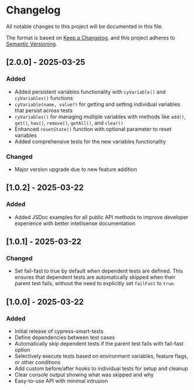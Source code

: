 # Changelog

All notable changes to this project will be documented in this file.

The format is based on [Keep a Changelog](https://keepachangelog.com/en/1.0.0/),
and this project adheres to [Semantic Versioning](https://semver.org/spec/v2.0.0.html).

## [2.0.0] - 2025-03-25

### Added
- Added persistent variables functionality with `cyVariable()` and `cyVariables()` functions
- `cyVariable(name, value?)` for getting and setting individual variables that persist across tests
- `cyVariables()` for managing multiple variables with methods like `add()`, `get()`, `has()`, `remove()`, `getAll()`, and `clear()`
- Enhanced `resetState()` function with optional parameter to reset variables
- Added comprehensive tests for the new variables functionality

### Changed
- Major version upgrade due to new feature addition

## [1.0.2] - 2025-03-22

### Added
- Added JSDoc examples for all public API methods to improve developer experience with better intellisense documentation

## [1.0.1] - 2025-03-22

### Changed
- Set fail-fast to true by default when dependent tests are defined. This ensures that dependent tests are automatically skipped when their parent test fails, without the need to explicitly set `failFast` to `true`.

## [1.0.0] - 2025-03-22

### Added
- Initial release of cypress-smart-tests
- Define dependencies between test cases
- Automatically skip dependent tests if the parent test fails with fail-fast option
- Selectively execute tests based on environment variables, feature flags, or other conditions
- Add custom before/after hooks to individual tests for setup and cleanup
- Clear console output showing what was skipped and why
- Easy-to-use API with minimal intrusion
